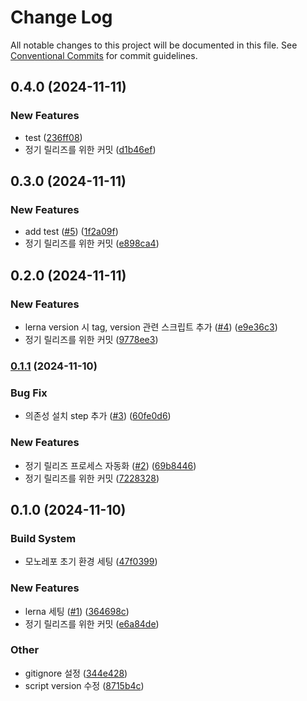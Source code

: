 # Change Log

All notable changes to this project will be documented in this file.
See [Conventional Commits](https://conventionalcommits.org) for commit guidelines.

## 0.4.0 (2024-11-11)


### New Features

* test ([236ff08](https://github.com/ellen-lee-goorm/monorepo-test/commit/236ff08806bd8e3687b85553f154fa7522e69c1a))
* 정기 릴리즈를 위한 커밋 ([d1b46ef](https://github.com/ellen-lee-goorm/monorepo-test/commit/d1b46ef6dc96a4b1cce2c643808d942b60fb7037))



## 0.3.0 (2024-11-11)


### New Features

* add test ([#5](https://github.com/ellen-lee-goorm/monorepo-test/issues/5)) ([1f2a09f](https://github.com/ellen-lee-goorm/monorepo-test/commit/1f2a09fda106fe46008aa86f7cf257c71c927a1f))
* 정기 릴리즈를 위한 커밋 ([e898ca4](https://github.com/ellen-lee-goorm/monorepo-test/commit/e898ca435efa3ec7dbd3d468b22835f12e5feba6))



## 0.2.0 (2024-11-11)


### New Features

* lerna version 시 tag, version 관련 스크립트 추가 ([#4](https://github.com/ellen-lee-goorm/monorepo-test/issues/4)) ([e9e36c3](https://github.com/ellen-lee-goorm/monorepo-test/commit/e9e36c3af0e2ba629b4657cf5fd976f9ce2cb6d3))
* 정기 릴리즈를 위한 커밋 ([9778ee3](https://github.com/ellen-lee-goorm/monorepo-test/commit/9778ee35fb5072017a11d0867c587023327604fd))



### [0.1.1](https://github.com/ellen-lee-goorm/monorepo-test/compare/v0.1.0...v0.1.1) (2024-11-10)


### Bug Fix

* 의존성 설치 step 추가 ([#3](https://github.com/ellen-lee-goorm/monorepo-test/issues/3)) ([60fe0d6](https://github.com/ellen-lee-goorm/monorepo-test/commit/60fe0d6428dd0f0f9df34d0499613b0a426b6542))


### New Features

* 정기 릴리즈 프로세스 자동화 ([#2](https://github.com/ellen-lee-goorm/monorepo-test/issues/2)) ([69b8446](https://github.com/ellen-lee-goorm/monorepo-test/commit/69b84464cdc6343803fa67bf94fb67f8577f567a))
* 정기 릴리즈를 위한 커밋 ([7228328](https://github.com/ellen-lee-goorm/monorepo-test/commit/72283280cb92d937ccea84ccac4d9e425488ce40))



## 0.1.0 (2024-11-10)


### Build System

* 모노레포 초기 환경 세팅 ([47f0399](https://github.com/ellen-lee-goorm/monorepo-test/commit/47f03994581320cd5f0ad8a8265ab3e984201af7))


### New Features

* lerna 세팅 ([#1](https://github.com/ellen-lee-goorm/monorepo-test/issues/1)) ([364698c](https://github.com/ellen-lee-goorm/monorepo-test/commit/364698c9c53bf828d03c2082a6a677afaa98df2f))
* 정기 릴리즈를 위한 커밋 ([e6a84de](https://github.com/ellen-lee-goorm/monorepo-test/commit/e6a84de93d6a61e68fb3f3394397f371b8bc4246))


### Other

* gitignore 설정 ([344e428](https://github.com/ellen-lee-goorm/monorepo-test/commit/344e42884849b030f5e5fb24c439bc6b55907dc3))
* script version 수정 ([8715b4c](https://github.com/ellen-lee-goorm/monorepo-test/commit/8715b4c5551778adfd77f528450abd0536c45a94))
